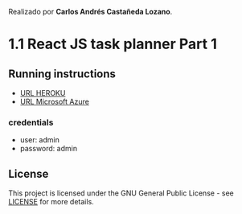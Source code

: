 Realizado por **Carlos Andrés Castañeda Lozano**.
# 1.1 React JS task planner Part 1
## Running instructions
  + [URL HEROKU](https://taskplanner-ieti.herokuapp.com/)
  + [URL Microsoft Azure](https://taskpannerieti.z22.web.core.windows.net/)
### credentials
  * user: admin
  * password: admin
## License
This project is licensed under the GNU General Public License - see [LICENSE](LICENSE) for more details.
